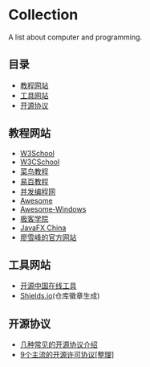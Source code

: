 # Collection
A list about computer and programming.

## 目录
- [教程网站](#教程网站)
- [工具网站](#工具网站)
- [开源协议](#开源协议)

## 教程网站
- [W3School](http://www.w3school.com.cn/)
- [W3CSchool](https://www.w3cschool.cn/)
- [菜鸟教程](http://www.runoob.com/)
- [易百教程](https://www.yiibai.com/)
- [并发编程网](https://ifeve.com/)
- [Awesome](https://github.com/sindresorhus/awesome)
- [Awesome-Windows](https://github.com/Awesome-Windows/Awesome/blob/master/README-cn.md)
- [极客学院](http://wiki.jikexueyuan.com/)
- [JavaFX China](http://www.javafxchina.net/)
- [廖雪峰的官方网站](https://www.liaoxuefeng.com/)

## 工具网站
- [开源中国在线工具](http://tool.oschina.net/)
- [Shields.io](http://shields.io/)(仓库徽章生成)

## 开源协议
- [几种常见的开源协议介绍](http://sfau.lt/b5Ga0f)
- [9个主流的开源许可协议[整理]](http://univasity.iteye.com/blog/1292658)
